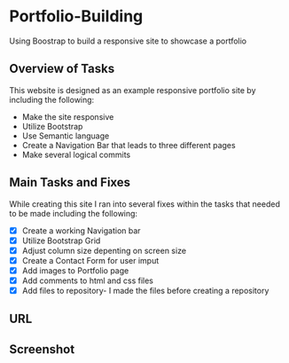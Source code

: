 # Portfolio-Building

Using Boostrap to build a responsive site to showcase a portfolio 

## Overview of Tasks

This website is designed as an example responsive portfolio site by including the following:

* Make the site responsive
* Utilize Bootstrap
* Use Semantic language
* Create a Navigation Bar that leads to three different pages
* Make several logical commits

## Main Tasks and Fixes

While creating this site I ran into several fixes within the tasks that needed to be made including the following:

- [x] Create a working Navigation bar
- [x] Utilize Bootstrap Grid
- [x] Adjust column size depenting on screen size
- [x] Create a Contact Form for user imput 
- [x] Add images to Portfolio page
- [x] Add comments to html and css files
- [x] Add files to repository- I made the files before creating a repository

## URL


## Screenshot




